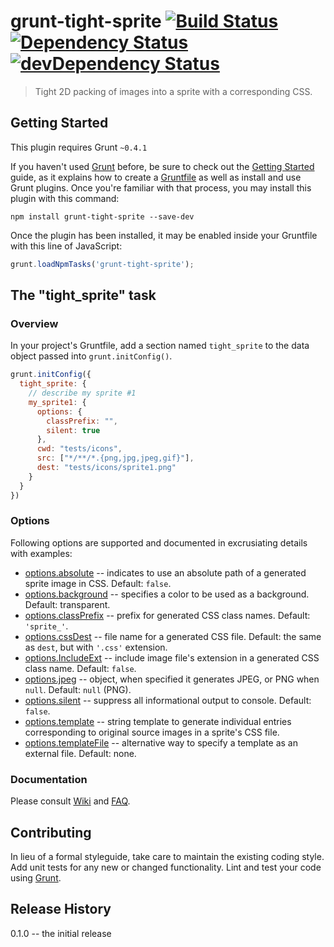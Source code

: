 # grunt-tight-sprite  [![Build Status](https://secure.travis-ci.org/uhop/grunt-tight-sprite.png?branch=master)](http://travis-ci.org/uhop/grunt-tight-sprite) [![Dependency Status](https://david-dm.org/uhop/grunt-tight-sprite.png)](https://david-dm.org/uhop/grunt-tight-sprite) [![devDependency Status](https://david-dm.org/uhop/grunt-tight-sprite/dev-status.png)](https://david-dm.org/uhop/grunt-tight-sprite#info=devDependencies)

> Tight 2D packing of images into a sprite with a corresponding CSS.

## Getting Started

This plugin requires Grunt `~0.4.1`

If you haven't used [Grunt](http://gruntjs.com/) before, be sure to check out the [Getting Started](http://gruntjs.com/getting-started) guide, as it explains how to create a [Gruntfile](http://gruntjs.com/sample-gruntfile) as well as install and use Grunt plugins. Once you're familiar with that process, you may install this plugin with this command:

```shell
npm install grunt-tight-sprite --save-dev
```

Once the plugin has been installed, it may be enabled inside your Gruntfile with this line of JavaScript:

```js
grunt.loadNpmTasks('grunt-tight-sprite');
```

## The "tight_sprite" task

### Overview

In your project's Gruntfile, add a section named `tight_sprite` to the data object passed into `grunt.initConfig()`.

```js
grunt.initConfig({
  tight_sprite: {
    // describe my sprite #1
    my_sprite1: {
      options: {
        classPrefix: "",
        silent: true
      },
      cwd: "tests/icons",
      src: ["*/**/*.{png,jpg,jpeg,gif}"],
      dest: "tests/icons/sprite1.png"
    }
  }
})
```

### Options

Following options are supported and documented in excrusiating details with examples:

- [options.absolute](https://github.com/uhop/grunt-tight-sprite/wiki/options.absolute) --
  indicates to use an absolute path of a generated sprite image in CSS. Default: `false`.
- [options.background](https://github.com/uhop/grunt-tight-sprite/wiki/options.background) --
  specifies a color to be used as a background. Default: transparent.
- [options.classPrefix](https://github.com/uhop/grunt-tight-sprite/wiki/options.classPrefix) --
  prefix for generated CSS class names. Default: `'sprite_'`.
- [options.cssDest](https://github.com/uhop/grunt-tight-sprite/wiki/options.cssDest) --
  file name for a generated CSS file. Default: the same as `dest`, but with `'.css'` extension.
- [options.IncludeExt](https://github.com/uhop/grunt-tight-sprite/wiki/options.includeExt) --
  include image file's extension in a generated CSS class name. Default: `false`.
- [options.jpeg](https://github.com/uhop/grunt-tight-sprite/wiki/options.jpeg) --
  object, when specified it generates JPEG, or PNG when `null`. Default: `null` (PNG).
- [options.silent](https://github.com/uhop/grunt-tight-sprite/wiki/options.silent) --
  suppress all informational output to console. Default: `false`.
- [options.template](https://github.com/uhop/grunt-tight-sprite/wiki/options.template) --
  string template to generate individual entries corresponding to original source images in a sprite's CSS file.
- [options.templateFile](https://github.com/uhop/grunt-tight-sprite/wiki/options.templateFile) --
  alternative way to specify a template as an external file. Default: none.

### Documentation

Please consult [Wiki](https://github.com/uhop/grunt-tight-sprite/wiki) and
[FAQ](https://github.com/uhop/grunt-tight-sprite/wiki/FAQ).

## Contributing
In lieu of a formal styleguide, take care to maintain the existing coding style. Add unit tests for any new or changed functionality. Lint and test your code using [Grunt](http://gruntjs.com/).

## Release History

0.1.0 -- the initial release
